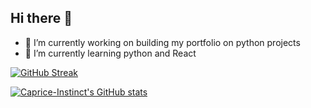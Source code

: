 ## Hi there 👋

<!--
**Caprice-Instinct/Caprice-Instinct** is a ✨ _special_ ✨ repository because its `README.md` (this file) appears on your GitHub profile.

Here are some ideas to get you started:

- 🔭 I’m currently working on ...
- 🌱 I’m currently learning ...
- 👯 I’m looking to collaborate on ...
- 🤔 I’m looking for help with ...
- 💬 Ask me about ...
- 📫 How to reach me: ...
- 😄 Pronouns: ...
- ⚡ Fun fact: ...
-->
- 🔭 I’m currently working on building my portfolio on python projects
- 🌱 I’m currently learning python and React

[![GitHub Streak](https://streak-stats.demolab.com?user=Caprice-Instinct)](https://git.io/streak-stats)



[![Caprice-Instinct's GitHub stats](https://github-readme-stats.vercel.app/api?username=Caprice-Instinct&theme=great-gatsby)](https://github.com/anuraghazra/github-readme-stats)
